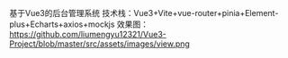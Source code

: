 基于Vue3的后台管理系统
技术栈：Vue3+Vite+vue-router+pinia+Element-plus+Echarts+axios+mockjs
效果图：
https://github.com/liumengyu12321/Vue3-Project/blob/master/src/assets/images/view.png
